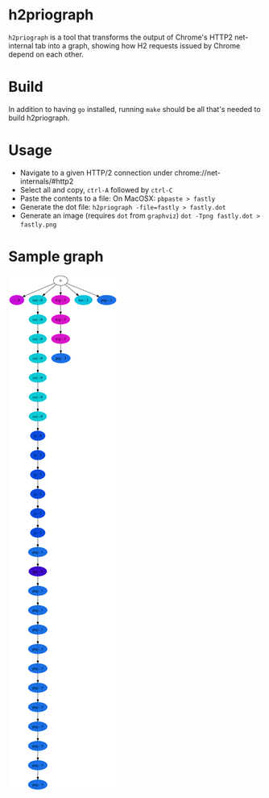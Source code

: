 # h2priograph

`h2priograph` is a tool that transforms the output of Chrome's HTTP2
net-internal tab into a graph, showing how H2 requests issued by
Chrome depend on each other.

# Build

In addition to having `go` installed, running `make` should be all
that's needed to build h2priograph.

# Usage

- Navigate to a given HTTP/2 connection under chrome://net-internals/#http2
- Select all and copy, `ctrl-A` followed by `ctrl-C`
- Paste the contents to a file:
  On MacOSX: `pbpaste > fastly`
- Generate the dot file:
  `h2priograph -file=fastly > fastly.dot`
- Generate an image (requires `dot` from `graphviz`)
  `dot -Tpng fastly.dot > fastly.png`

# Sample graph

![Sample graph](https://github.com/deweerdt/h2priograph/blob/master/sample/fastly.png)

